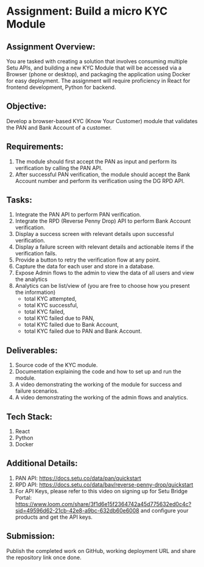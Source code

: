 # Assignment: Build a micro KYC Module

## Assignment Overview:
You are tasked with creating a solution that involves consuming multiple Setu APIs, and building a new KYC Module that will be accessed via a Browser (phone or desktop), and packaging the application using Docker for easy deployment. The assignment will require proficiency in React for frontend development, Python for backend.

## Objective:
Develop a browser-based KYC (Know Your Customer) module that validates the PAN and Bank Account of a customer.

## Requirements:
1. The module should first accept the PAN as input and perform its verification by calling the PAN API.
2. After successful PAN verification, the module should accept the Bank Account number and perform its verification using the DG RPD API.

## Tasks:
1. Integrate the PAN API to perform PAN verification.
2. Integrate the RPD (Reverse Penny Drop) API to perform Bank Account verification.
3. Display a success screen with relevant details upon successful verification.
4. Display a failure screen with relevant details and actionable items if the verification fails.
5. Provide a button to retry the verification flow at any point.
6. Capture the data for each user and store in a database.
7. Expose Admin flows to the admin to view the data of all users and view the analytics 
8. Analytics can be list/view of (you are free to choose how you present the information)
    - total KYC attempted, 
    - total KYC successful, 
    - total KYC failed, 
    - total KYC failed due to PAN, 
    - total KYC failed due to Bank Account, 
    - total KYC failed due to PAN and Bank Account.

## Deliverables:
1. Source code of the KYC module.
2. Documentation explaining the code and how to set up and run the module.
3. A video demonstrating the working of the module for success and failure scenarios.
4. A video demonstrating the working of the admin flows and analytics.

## Tech Stack:
1. React
2. Python
3. Docker

## Additional Details:
1. PAN API: https://docs.setu.co/data/pan/quickstart
2. RPD API: https://docs.setu.co/data/bav/reverse-penny-drop/quickstart
3. For API Keys, please refer to this video on signing up for Setu Bridge Portal: https://www.loom.com/share/3f1d6e15f2364742a45d775632ed0c4c?sid=49596d62-21cb-42e8-a9bc-632db60e6008 and configure your products and get the API keys.

## Submission:
Publish the completed work on GitHub, working deployment URL and share the repository link once done.